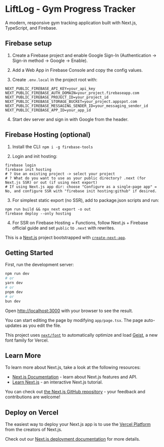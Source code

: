 # LiftLog - Gym Progress Tracker

A modern, responsive gym tracking application built with Next.js, TypeScript, and Firebase.

## Firebase setup

1. Create a Firebase project and enable Google Sign-In (Authentication → Sign-in method → Google → Enable).

2. Add a Web App in Firebase Console and copy the config values.

3. Create `.env.local` in the project root with:

```
NEXT_PUBLIC_FIREBASE_API_KEY=your_api_key
NEXT_PUBLIC_FIREBASE_AUTH_DOMAIN=your_project.firebaseapp.com
NEXT_PUBLIC_FIREBASE_PROJECT_ID=your_project_id
NEXT_PUBLIC_FIREBASE_STORAGE_BUCKET=your_project.appspot.com
NEXT_PUBLIC_FIREBASE_MESSAGING_SENDER_ID=your_messaging_sender_id
NEXT_PUBLIC_FIREBASE_APP_ID=your_app_id
```

4. Start dev server and sign in with Google from the header.

## Firebase Hosting (optional)

1. Install the CLI: `npm i -g firebase-tools`

2. Login and init hosting:

```
firebase login
firebase init hosting
# ? Use an existing project -> select your project
# ? What do you want to use as your public directory? .next (for Next.js SSR) or out (if using next export)
# If using Next.js app dir: choose "Configure as a single-page app" = No, and configure SSR with "firebase init hosting:github" if desired.
```

3. For simplest static export (no SSR), add to package.json scripts and run:

```
npm run build && npx next export -o out
firebase deploy --only hosting
```

4. For SSR on Firebase Hosting + Functions, follow Next.js + Firebase official guide and set `public` to `.next` with rewrites.

This is a [Next.js](https://nextjs.org) project bootstrapped with [`create-next-app`](https://nextjs.org/docs/app/api-reference/cli/create-next-app).

## Getting Started

First, run the development server:

```bash
npm run dev
# or
yarn dev
# or
pnpm dev
# or
bun dev
```

Open [http://localhost:3000](http://localhost:3000) with your browser to see the result.

You can start editing the page by modifying `app/page.tsx`. The page auto-updates as you edit the file.

This project uses [`next/font`](https://nextjs.org/docs/app/building-your-application/optimizing/fonts) to automatically optimize and load [Geist](https://vercel.com/font), a new font family for Vercel.

## Learn More

To learn more about Next.js, take a look at the following resources:

- [Next.js Documentation](https://nextjs.org/docs) - learn about Next.js features and API.
- [Learn Next.js](https://nextjs.org/learn) - an interactive Next.js tutorial.

You can check out [the Next.js GitHub repository](https://github.com/vercel/next.js) - your feedback and contributions are welcome!

## Deploy on Vercel

The easiest way to deploy your Next.js app is to use the [Vercel Platform](https://vercel.com/new?utm_medium=default-template&filter=next.js&utm_source=create-next-app&utm_campaign=create-next-app-readme) from the creators of Next.js.

Check out our [Next.js deployment documentation](https://nextjs.org/docs/app/building-your-application/deploying) for more details.
